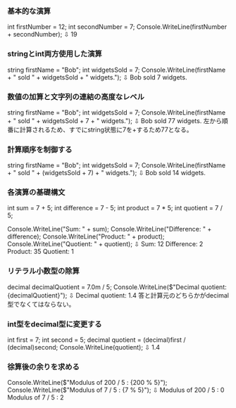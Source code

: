 ### 基本的な演算
int firstNumber = 12;
int secondNumber = 7;
Console.WriteLine(firstNumber + secondNumber);
⇩
19
### stringとint両方使用した演算
string firstName = "Bob";
int widgetsSold = 7;
Console.WriteLine(firstName + " sold " + widgetsSold + " widgets.");
⇩
Bob sold 7 widgets.
### 数値の加算と文字列の連結の高度なレベル
string firstName = "Bob";
int widgetsSold = 7;
Console.WriteLine(firstName + " sold " + widgetsSold + 7 + " widgets.");
⇩
Bob sold 77 widgets.
左から順番に計算されるため、すでにstring状態に7を+するため77となる。
### 計算順序を制御する
string firstName = "Bob";
int widgetsSold = 7;
Console.WriteLine(firstName + " sold " + (widgetsSold + 7) + " widgets.");
⇩
Bob sold 14 widgets.
### 各演算の基礎構文
int sum = 7 + 5;
int difference = 7 - 5;
int product = 7 * 5;
int quotient = 7 / 5;

Console.WriteLine("Sum: " + sum);
Console.WriteLine("Difference: " + difference);
Console.WriteLine("Product: " + product);
Console.WriteLine("Quotient: " + quotient);
⇩
Sum: 12
Difference: 2
Product: 35
Quotient: 1
### リテラル小数型の除算
decimal decimalQuotient = 7.0m / 5;
Console.WriteLine($"Decimal quotient: {decimalQuotient}");
⇩
Decimal quotient: 1.4
答と計算元のどちらかがdecimal型でなくてはならない。
### int型をdecimal型に変更する
int first = 7;
int second = 5;
decimal quotient = (decimal)first / (decimal)second;
Console.WriteLine(quotient);
⇩
1.4
### 徐算後の余りを求める
Console.WriteLine($"Modulus of 200 / 5 : {200 % 5}");
Console.WriteLine($"Modulus of 7 / 5 : {7 % 5}");
⇩
Modulus of 200 / 5 : 0
Modulus of 7 / 5 : 2